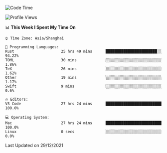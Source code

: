 <!--START_SECTION:waka-->
![Code Time](http://img.shields.io/badge/Code%20Time-869%20hrs%206%20mins-blue)

![Profile Views](http://img.shields.io/badge/Profile%20Views-12-blue)

📊 **This Week I Spent My Time On** 

```text
⌚︎ Time Zone: Asia/Shanghai

💬 Programming Languages: 
Rust                     25 hrs 49 mins      ███████████████████████░░   94.22% 
TOML                     30 mins             ░░░░░░░░░░░░░░░░░░░░░░░░░   1.86% 
TeX                      26 mins             ░░░░░░░░░░░░░░░░░░░░░░░░░   1.62% 
Other                    19 mins             ░░░░░░░░░░░░░░░░░░░░░░░░░   1.17% 
Swift                    9 mins              ░░░░░░░░░░░░░░░░░░░░░░░░░   0.6%

🔥 Editors: 
VS Code                  27 hrs 24 mins      █████████████████████████   100.0%

💻 Operating System: 
Mac                      27 hrs 24 mins      █████████████████████████   100.0% 
Linux                    0 secs              ░░░░░░░░░░░░░░░░░░░░░░░░░   0.0%

```


 Last Updated on 29/12/2021
<!--END_SECTION:waka-->
